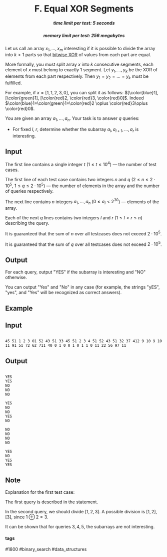 <h1 style='text-align: center;'> F. Equal XOR Segments</h1>

<h5 style='text-align: center;'>time limit per test: 5 seconds</h5>
<h5 style='text-align: center;'>memory limit per test: 256 megabytes</h5>

Let us call an array $x_1,\dots,x_m$ interesting if it is possible to divide the array into $k>1$ parts so that [bitwise XOR](http://tiny.cc/xor_wiki_eng) of values from each part are equal. 

More formally, you must split array $x$ into $k$ consecutive segments, each element of $x$ must belong to exactly $1$ segment. Let $y_1,\dots,y_k$ be the XOR of elements from each part respectively. Then $y_1=y_2=\dots=y_k$ must be fulfilled.

For example, if $x = [1, 1, 2, 3, 0]$, you can split it as follows: $[\color{blue}1], [\color{green}1], [\color{red}2, \color{red}3, \color{red}0]$. Indeed $\color{blue}1=\color{green}1=\color{red}2 \oplus \color{red}3\oplus \color{red}0$.

You are given an array $a_1,\dots,a_n$. Your task is to answer $q$ queries: 

* For fixed $l$, $r$, determine whether the subarray $a_l,a_{l+1},\dots,a_r$ is interesting.
## Input

The first line contains a single integer $t$ ($1\le t\le 10^4$) — the number of test cases.

The first line of each test case contains two integers $n$ and $q$ ($2 \le n \le 2 \cdot 10^5$, $1 \le q \le 2 \cdot 10^5$) — the number of elements in the array and the number of queries respectively.

The next line contains $n$ integers $a_1,\dots,a_n$ ($0 \le a_i < 2^{30}$) — elements of the array.

Each of the next $q$ lines contains two integers $l$ and $r$ ($1 \le l < r \le n$) describing the query.

It is guaranteed that the sum of $n$ over all testcases does not exceed $2 \cdot 10^5$.

It is guaranteed that the sum of $q$ over all testcases does not exceed $2 \cdot 10^5$.

## Output

For each query, output "YES" if the subarray is interesting and "NO" otherwise.

You can output "Yes" and "No" in any case (for example, the strings "yES", "yes", and "Yes" will be recognized as correct answers).

## Example

## Input


```

45 51 1 2 3 01 52 43 51 33 45 51 2 3 4 51 52 43 51 32 37 412 9 10 9 10 11 91 51 72 62 711 40 0 1 0 0 1 0 1 1 0 11 22 56 97 11
```
## Output


```

YES
YES
NO
NO
NO

YES
NO
NO
YES
NO

NO
NO
NO
NO

YES
NO
YES
YES

```
## Note

Explanation for the first test case:

The first query is described in the statement.

In the second query, we should divide $[1,2,3]$. A possible division is $[1,2],[3]$, since $1\oplus 2=3$.

It can be shown that for queries $3,4,5$, the subarrays are not interesting.



#### tags 

#1800 #binary_search #data_structures 